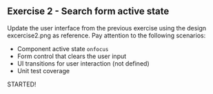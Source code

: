 ## Exercise 2 - Search form active state

Update the user interface from the previous exercise using the design excercise2.png as reference. Pay attention to the following scenarios:

- Component active state `onfocus`
- Form control that clears the user input
- UI transitions for user interaction (not defined)
- Unit test coverage

STARTED!